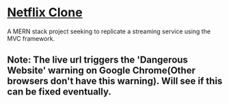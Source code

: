 # [Netflix Clone](https://my-netflix-clone-c8b995d374b2.herokuapp.com/)

A MERN stack project seeking to replicate a streaming service using the MVC framework. 

## Note: The live url triggers the 'Dangerous Website' warning on Google Chrome(Other browsers don't have this warning). Will see if this can be fixed eventually. 
